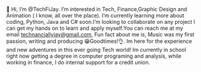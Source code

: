 👋 Hi, I’m @TechFiJay. I’m interested in Tech, Finance,Graphic Design and Animation ( I know, all over the place). 
I’m currently learning more about coding, Python, Java and C# soon.I’m looking to collaborate on any project I can 
get my hands on to learn and apply myself.You can reach me at my email technanciallyjay@gmail.com, Fun fact about 
me is, Music was my first passion, writing and producing 😁Goodtimes!👌. Im here for the experience and new adventures
in this ever going Tech world! Im currently in school right now getting a degree in computer programing and analysis,
while working in finance, I do internal support for a credit union.

